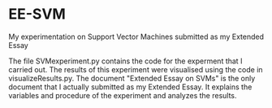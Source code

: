 # EE-SVM
My experimentation on Support Vector Machines submitted as my Extended Essay

The file SVMexperiment.py contains the code for the experment that I carried out.
The results of this experiment were visualised using the code in visualizeResults.py.
The document "Extended Essay on SVMs" is the only document that I actually submitted as my Extended Essay.
It explains the variables and procedure of the experiment and analyzes the results.
